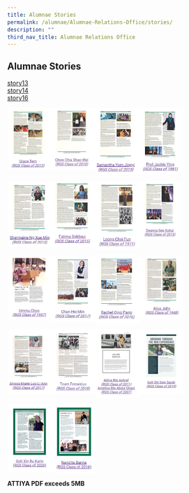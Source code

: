 ```yaml
---
title: Alumnae Stories
permalink: /alumnae/Alumnae-Relations-Office/stories/
description: ""
third_nav_title: Alumnae Relations Office
---
```

## Alumnae Stories

[story13](/files/Alyssa%20Marie%20Loo%20Li%20Ann_October%202018.pdf)<br>
[story14](/files/Team%20Feroxidus_November%202018.pdf)<br>
[story16](/files/Portrait%20of%20a%20Rafflesian%20-%20Growing%20Through%20the%20RGS%20Experience.pdf)


<p><a href="https://staging.d26afbzf7c2hhe.amplifyapp.com/files/Grace%20Tern_November%202014.pdf">
<img style="width:20%" align=left src="/images/story1.jpg">
</a></p>

<p><a href="https://staging.d26afbzf7c2hhe.amplifyapp.com/files/Chew%20Chia%20Shao%20Wei_August%202015.pdf">
<img style="width:20%" align=left src="/images/story2.jpg">
</a></p>

<p><a href="https://staging.d26afbzf7c2hhe.amplifyapp.com/files/Samantha%20Yom%20Jingyi_August%202015.pdf">
<img style="width:20%" align=left src="/images/story3.jpg">
</a></p>

<p><a href="https://staging.d26afbzf7c2hhe.amplifyapp.com/files/Prof%20Jackie%20Ying_February%202016.pdf">
<img style="width:20%" align=left src="/images/story4.jpg">
</a></p>
<br clear=left>

<p><a href="https://staging.d26afbzf7c2hhe.amplifyapp.com/files/Shermaine%20Ng%20Xue%20Min_June%202016.pdf">
<img style="width:20%" align=left src="/images/story5.jpg">
</a></p>

<p><a href="https://staging.d26afbzf7c2hhe.amplifyapp.com/files/Fatima%20Siddiqui_September%202016.pdf">
<img style="width:20%" align=left src="/images/story6.jpg">
</a></p>

<p><a href="https://staging.d26afbzf7c2hhe.amplifyapp.com/files/Leong%20Choi%20Fun_November%202016.pdf">
<img style="width:20%" align=left src="/images/story7.jpg">
</a></p>

<p><a href="https://staging.d26afbzf7c2hhe.amplifyapp.com/files/Deanna%20See%20Xuhui_February%202017.pdf">
<img style="width:20%" align=left src="/images/story8.jpg">
</a></p>
<br clear=left>

<p><a href="https://staging.d26afbzf7c2hhe.amplifyapp.com/files/Mrs%20Ummu%20Choo_2017.pdf">
<img style="width:20%" align=left src="/images/story9.jpg">
</a></p>

<p><a href="https://staging.d26afbzf7c2hhe.amplifyapp.com/files/Chan%20Hsi-Min_April%202017.pdf">
<img style="width:20%" align=left src="/images/story10.jpg">
</a></p>

<p><a href="https://staging.d26afbzf7c2hhe.amplifyapp.com/files/Rachel%20Qing%20Pang_July%202017.pdf">
<img style="width:20%" align=left src="/images/story11.jpg">
</a></p>

<p><a href="https://staging.d26afbzf7c2hhe.amplifyapp.com/files/Mrs%20Alice%20John_June%202018.pdf">
<img style="width:20%" align=left src="/images/story12.jpg">
</a></p>
<br clear=left>

<p><a href="https://staging.d26afbzf7c2hhe.amplifyapp.com/files/Alyssa%20Marie%20Loo%20Li%20Ann_October%202018.pdf">
<img style="width:20%" align=left src="/images/story13.jpg">
</a></p>

<p><a href="https://staging.d26afbzf7c2hhe.amplifyapp.com/files/Team%20Feroxidus_November%202018.pdf">
<img style="width:20%" align=left src="/images/story14.jpg">
</a></p>

<p><a href="https://www.rgs.edu.sg/qql/slot/u1290/Alumnae%20Stories/Portrait%20of%20a%20Rafflesian_Attiya%20and%20Amelina.pdf">
<img style="width:20%" align=left src="/images/story15.jpg">
</a></p>

<p><a href="https://staging.d26afbzf7c2hhe.amplifyapp.com/files/Portrait%20of%20a%20Rafflesian%20-%20Growing%20Through%20the%20RGS%20Experience.pdf">
<img style="width:20%" align=left src="/images/story16.jpg">
</a></p>
<br clear=left>

<p><a href="https://www.rgs.edu.sg/qql/slot/u1290/Alumnae%20Stories/Portrait%20of%20a%20Rafflesian_Attiya%20and%20Amelina.pdf">
<img style="width:20%" align=left src="/images/story17.jpg">
</a></p>

<p><a href="https://staging.d26afbzf7c2hhe.amplifyapp.com/files/Portrait%20of%20a%20Rafflesian%20-%20Growing%20Through%20the%20RGS%20Experience.pdf">
<img style="width:20%" align=left src="/images/story18.jpg">
</a></p>
<br clear=left>

**ATTIYA PDF exceeds 5MB**